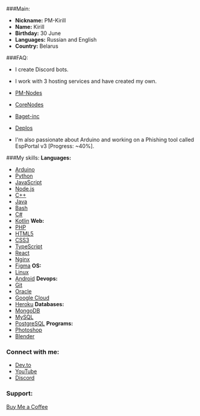 ###Main:
- **Nickname:** PM-Kirill
- **Name:** Kirill
- **Birthday:** 30 June
- **Languages:** Russian and English
- **Country:** Belarus

###FAQ:
- I create Discord bots.
- I work with 3 hosting services and have created my own.
- [PM-Nodes]()
- [CoreNodes]()
- [Baget-inc]()
- [Deplos]()

- I'm also passionate about Arduino and working on a Phishing tool called EspPortal v3 [Progress: ~40%].

###My skills:
**Languages:**
- [Arduino](https://www.arduino.cc/)
- [Python](https://www.python.org)
- [JavaScript](https://developer.mozilla.org/en-US/docs/Web/JavaScript)
- [Node.js](https://nodejs.org)
- [C++](https://www.w3schools.com/cpp/)
- [Java](https://www.java.com)
- [Bash](https://www.gnu.org/software/bash/)
- [C#](https://www.w3schools.com/cs/)
- [Kotlin](https://kotlinlang.org)
**Web:**
- [PHP](https://www.php.net)
- [HTML5](https://www.w3.org/html/)
- [CSS3](https://www.w3schools.com/css/)
- [TypeScript](https://www.typescriptlang.org/)
- [React](https://reactjs.org/)
- [Nginx](https://www.nginx.com)
- [Figma](https://www.figma.com/)
**OS:**
- [Linux](https://www.linux.org/)
- [Android](https://developer.android.com)
**Devops:**
- [Git](https://git-scm.com/)
- [Oracle](https://www.oracle.com/)
- [Google Cloud](https://cloud.google.com)
- [Heroku](https://heroku.com)
**Databases:**
- [MongoDB](https://www.mongodb.com/)
- [MySQL](https://www.mysql.com/)
- [PostgreSQL](https://www.postgresql.org)
**Programs:**
- [Photoshop](https://www.photoshop.com/en)
- [Blender](https://www.blender.org/)

### Connect with me:
- [Dev.to](https://dev.to/pm-kirill)
- [YouTube](https://www.youtube.com/c/pm-kirill)
- [Discord](https://discord.gg/https://discordapp.com/users/1081189420780240917/)

### Support:
[Buy Me a Coffee](https://www.buymeacoffee.com/PM-Kirill)
